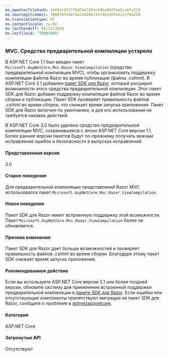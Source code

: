 ```yaml
---
ms.openlocfilehash: 1e081c9f37fbd7ab754ce44ba89d7aa5cabfc219
ms.sourcegitcommit: 7088f87e9a7da144266135f4b2397e611cf0a228
ms.translationtype: HT
ms.contentlocale: ru-RU
ms.lasthandoff: 01/11/2020
ms.locfileid: "75901945"
---
```

### <a name="mvc-precompilation-tool-deprecated"></a>MVC. Средство предварительной компиляции устарело

В ASP.NET Core 1.1 был введен пакет `Microsoft.AspNetCore.Mvc.Razor.ViewCompilation` (средство предварительной компиляции MVC), чтобы организовать поддержку компиляции файлов Razor во время публикации (файлы *.cshtml*). В ASP.NET Core 2.1 добавлен [пакет SDK для Razor](/aspnet/core/razor-pages/sdk?view=aspnetcore-2.1), который расширил возможности этого средства предварительной компиляции. Этот пакет SDK для Razor добавил поддержку компиляции файлов Razor во время сборки и публикации. Пакет SDK проверяет правильность файлов *.cshtml* во время сборки, что снижает время запуска приложения. Пакет SDK для Razor включен по умолчанию, и для его использования не требуется никаких действий.

В ASP.NET Core 3.0 было удалено средство предварительной компиляции MVC, сохранившееся с эпохи ASP.NET Core версии 1.1. Более ранние версии пакетов будут по-прежнему получать важные исправления ошибок и безопасности в выпусках исправлений.

#### <a name="version-introduced"></a>Представленная версия

3.0

#### <a name="old-behavior"></a>Старое поведение

Для предварительной компиляции представлений Razor MVC использовался пакет `Microsoft.AspNetCore.Mvc.Razor.ViewCompilation`.

#### <a name="new-behavior"></a>Новое поведение

Пакет SDK для Razor имеет встроенную поддержку этой возможности. Пакет `Microsoft.AspNetCore.Mvc.Razor.ViewCompilation` более не обновляется.

#### <a name="reason-for-change"></a>Причина изменения

Пакет SDK для Razor дает больше возможностей и проверяет правильность файлов *.cshtml* во время сборки. Благодаря этому пакет SDK снижает время запуска приложения.

#### <a name="recommended-action"></a>Рекомендованное действие

Если вы используете ASP.NET Core версии 2.1 или более поздней версии, обновите систему для применения встроенной поддержки предварительной компиляции в [пакете SDK для Razor](/aspnet/core/razor-pages/sdk?view=aspnetcore-3.0). Если ошибки или отсутствующие компоненты препятствуют миграции на пакет SDK для Razor, сообщите о проблеме в [dotnet/aspnetcore](https://github.com/dotnet/aspnetcore/issues).

#### <a name="category"></a>Категория

ASP.NET Core

#### <a name="affected-apis"></a>Затронутые API

Отсутствуют

<!-- 

### Affected APIs

Not detectable via API analysis

-->
